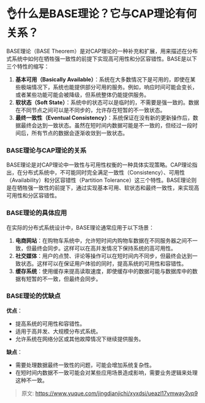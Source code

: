 # 👌什么是BASE理论？它与CAP理论有何关系？

BASE理论（BASE Theorem）是对CAP理论的一种补充和扩展，用来描述在分布式系统中如何在牺牲强一致性的前提下实现高可用性和分区容错性。BASE是以下三个特性的缩写：

1. **基本可用（Basically Available）**：系统在大多数情况下是可用的，即使在某些极端情况下，系统也能提供部分可用的服务。例如，响应时间可能会变长，或者某些功能可能会被降级，但系统整体仍能提供服务。
2. **软状态（Soft State）**：系统中的状态可以是临时的，不需要是强一致的。数据在不同节点之间可以是不同步的，允许存在短暂的不一致状态。
3. **最终一致性（Eventual Consistency）**：系统保证在没有新的更新操作后，数据最终会达到一致状态。虽然在短时间内数据可能是不一致的，但经过一段时间后，所有节点的数据会逐渐收敛到一致状态。

### BASE理论与CAP理论的关系
BASE理论是对CAP理论中一致性与可用性权衡的一种具体实现策略。CAP理论指出，在分布式系统中，不可能同时完全满足一致性（Consistency）、可用性（Availability）和分区容错性（Partition Tolerance）这三个特性。BASE理论则是在牺牲强一致性的前提下，通过实现基本可用、软状态和最终一致性，来实现高可用性和分区容错性。

### BASE理论的具体应用
在实际的分布式系统设计中，BASE理论通常应用于以下场景：

1. **电商网站**：在购物车系统中，允许短时间内购物车数据在不同服务器之间不一致，但最终会同步。这样可以在高并发情况下保持系统的高可用性。
2. **社交媒体**：用户的点赞、评论等操作可以在短时间内不同步，但最终会达到一致状态。这样可以在保证用户体验的同时，提高系统的可用性和容错性。
3. **缓存系统**：使用缓存来提高读取速度，即使缓存中的数据可能与数据库中的数据有短暂的不一致，但最终会同步。

### BASE理论的优缺点
**优点**：

+ 提高系统的可用性和容错性。
+ 适用于高并发、大规模分布式系统。
+ 允许系统在网络分区或其他故障情况下继续提供服务。

**缺点**：

+ 需要处理数据最终一致性的问题，可能会增加系统复杂性。
+ 在短时间内数据不一致可能会对某些应用场景造成影响，需要业务逻辑来处理这种不一致。



> 原文: <https://www.yuque.com/jingdianjichi/xyxdsi/ueazl17vmway3vp9>